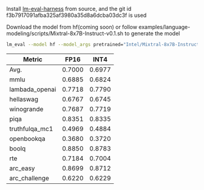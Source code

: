 Install [lm-eval-harness](https://github.com/EleutherAI/lm-evaluation-harness.git) from source,  and the  git id f3b7917091afba325af3980a35d8a6dcba03dc3f is used

Download the model from hf(coming soon) or follow examples/language-modeling/scripts/Mixtral-8x7B-Instruct-v0.1.sh to generate the model

```bash
lm_eval --model hf --model_args pretrained="Intel/Mixtral-8x7B-Instruct-v0.1-int4-inc",autogptq=True,gptq_use_triton=True --device cuda:0 --tasks lambada_openai,hellaswag,piqa,winogrande,truthfulqa_mc1,openbookqa,boolq,rte,arc_easy,arc_challenge,mmlu --batch_size 32
```

| Metric         | FP16   | INT4   |
| -------------- | ------ | ------ |
| Avg.           | 0.7000 | 0.6977 |
| mmlu           | 0.6885 | 0.6824 |
| lambada_openai | 0.7718 | 0.7790 |
| hellaswag      | 0.6767 | 0.6745 |
| winogrande     | 0.7687 | 0.7719 |
| piqa           | 0.8351 | 0.8335 |
| truthfulqa_mc1 | 0.4969 | 0.4884 |
| openbookqa     | 0.3680 | 0.3720 |
| boolq          | 0.8850 | 0.8783 |
| rte            | 0.7184 | 0.7004 |
| arc_easy       | 0.8699 | 0.8712 |
| arc_challenge  | 0.6220 | 0.6229 |